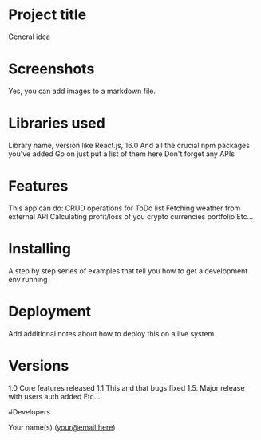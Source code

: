 # Project title

General idea

# Screenshots

Yes, you can add images to a markdown file.

# Libraries used

Library name, version like
React.js, 16.0
And all the crucial npm packages you've added
Go on just put a list of them here
Don't forget any APIs

# Features

This app can do:
CRUD operations for ToDo list
Fetching weather from external API
Calculating profit/loss of you crypto currencies portfolio
Etc...

# Installing
A step by step series of examples that tell you how to get a development env running

# Deployment

Add additional notes about how to deploy this on a live system

# Versions
1.0 Core features released
1.1 This and that bugs fixed
1.5. Major release with users auth added
Etc...

#Developers

Your name(s) (your@email.here)